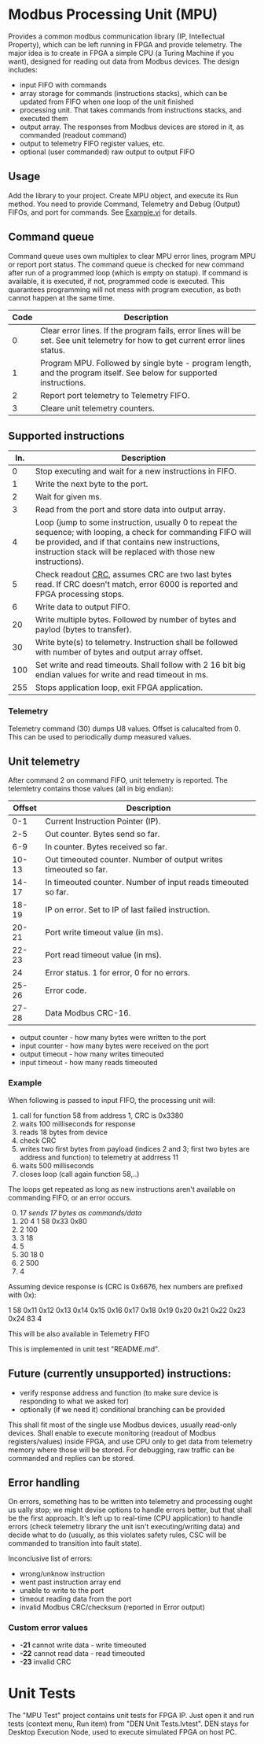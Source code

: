 # Modbus Processing Unit (MPU)

Provides a common modbus communication library (IP, Intellectual Property),
which can be left running in FPGA and provide telemetry. The major idea is to
create in FPGA a simple CPU (a Turing Machine if you want), designed for
reading out data from Modbus devices. The design includes:

* input FIFO with commands
* array storage for commands (instructions stacks), which can be updated from
  FIFO when one loop of the unit finished
* processing unit. That takes commands from instructions stacks, and executed
  them
* output array. The responses from Modbus devices are stored in it, as
  commanded (readout command)
* output to telemetry FIFO register values, etc.
* optional (user commanded) raw output to output FIFO

## Usage

Add the library to your project. Create MPU object, and execute its Run method.
You need to provide Command, Telemetry and Debug (Output) FIFOs, and port for
commands. See [Example.vi](Example.vi) for details.

## Command queue

Command queue uses own multiplex to clear MPU error lines, program MPU or
report port status. The command queue is checked for new command after run of
a programmed loop (which is empty on statup). If command is available, it is
executed, if not, programmed code is executed. This quarantees programming will
not mess with program execution, as both cannot happen at the same time.

| Code | Description                                            |
| ---- | -------------------------------------------------------|
| 0    | Clear error lines. If the program fails, error lines will be set. See unit telemetry for how to get current error lines status. |
| 1    | Program MPU. Followed by single byte - program length, and the program itself. See below for supported instructions.            |
| 2    | Report port telemetry to Telemetry FIFO.               |
| 3    | Cleare unit telemetry counters.                        |

## Supported instructions

| In. | Description                                             |
| --- | ------------------------------------------------------- |
| 0   | Stop executing and wait for a new instructions in FIFO. |
| 1   | Write the next byte to the port.                        |
| 2   | Wait for given ms.                                      |
| 3   | Read from the port and store data into output array.    |
| 4   | Loop (jump to some instruction, usually 0 to repeat the sequence; with looping, a check for commanding FIFO will be provided, and if that contains new instructions, instruction stack will be replaced with those new instructions). |
| 5   | Check readout [CRC](https://en.wikipedia.org/wiki/Cyclic_redundancy_check), assumes CRC are two last bytes read. If CRC doesn't match, error 6000 is reported and FPGA processing stops. |
| 6   | Write data to output FIFO.                              |
| 20  | Write multiple bytes. Followed by number of bytes and paylod (bytes to transfer). |
| 30  | Write byte(s) to telemetry. Instruction shall be followed with number of bytes and output array offset. |
| 100 | Set write and read timeouts. Shall follow with 2 16 bit big endian values for write and read timeout in ms. |
| 255 | Stops application loop, exit FPGA application.          |

### Telemetry

Telemetry command (30) dumps U8 values. Offset is calucalted from 0. This can
be used to periodically dump measured values.

## Unit telemetry

After command 2 on command FIFO, unit telemetry is reported. The telemtetry
contains those values (all in big endian):


| Offset  | Description                                                      |
| ------- | ---------------------------------------------------------------- |
| 0-1     | Current Instruction Pointer (IP).                                |
| 2-5     | Out counter. Bytes send so far.                                  |
| 6-9     | In counter. Bytes received so far.                               |
| 10-13   | Out timeouted counter. Number of output writes timeouted so far. |
| 14-17   | In timeouted counter. Number of input reads timeouted so far.    |
| 18-19   | IP on error. Set to IP of last failed instruction.               |
| 20-21   | Port write timeout value (in ms).                                |
| 22-23   | Port read timeout value (in ms).                                 |
| 24      | Error status. 1 for error, 0 for no errors.                      |
| 25-26   | Error code.                                                      |
| 27-28   | Data Modbus CRC-16.                                              |

* output counter - how many bytes were written to the port
* input counter - how many bytes were received on the port
* output timeout - how many writes timeouted
* input timeout - how many reads timeouted

### Example

When following is passed to input FIFO, the processing unit will:

1. call for function 58 from address 1, CRC is 0x3380
2. waits 100 milliseconds for response
3. reads 18 bytes from device
4. check CRC
5. writes two first bytes from payload (indices 2 and 3; first two bytes are
   address and function) to telemetry at addrress 11
6. waits 500 milliseconds
7. closes loop (call again function 58,..)

The loops get repeated as long as new instructions aren't available on
commanding FIFO, or an error occurs.

0. 17  *sends 17 bytes as commands/data*
1. 20 4 1 58 0x33 0x80
2. 2 100
3. 3 18
4. 5
5. 30 18 0
7. 2 500
8. 4

Assuming device response is (CRC is 0x6676, hex numbers are prefixed with 0x):

1 58 0x11 0x12 0x13 0x14 0x15 0x16 0x17 0x18 0x19 0x20 0x21 0x22 0x23 0x24 83 4

This will be also available in Telemetry FIFO

This is implemented in unit test "README.md".

## Future (currently unsupported) instructions:

* verify response address and function (to make sure device is responding to what we asked for)
* optionally (if we need it) conditional branching can be provided

This shall fit most of the single use Modbus devices, usually read-only
devices. Shall enable to execute monitoring (readout of Modbus
registers/values) inside FPGA, and use CPU only to get data from telemetry
memory where those will be stored. For debugging, raw traffic can be commanded
and replies can be stored.

## Error handling

On errors, something has to be written into telemetry and processing ought
us
ually stop; we might devise options to handle errors better, but that shall
be the first approach. It's left up to real-time (CPU application) to handle
errors (check telemetry library the unit isn't executing/writing data) and
decide what to do (usually, as this violates safety rules, CSC will be
commanded to transition into fault state).

Inconclusive list of errors:

* wrong/unknow instruction
* went past instruction array end
* unable to write to the port
* timeout reading data from the port
* invalid Modbus CRC/checksum (reported in Error output)

### Custom error values

* **-21** cannot write data - write timeouted
* **-22** cannot read data - read timeouted
* **-23** invalid CRC

# Unit Tests

The "MPU Test" project contains unit tests for FPGA IP. Just open it and run
tests (context menu, Run item) from "DEN Unit Tests.lvtest". DEN stays for
Desktop Execution Node, used to execute simulated FPGA on host PC.
